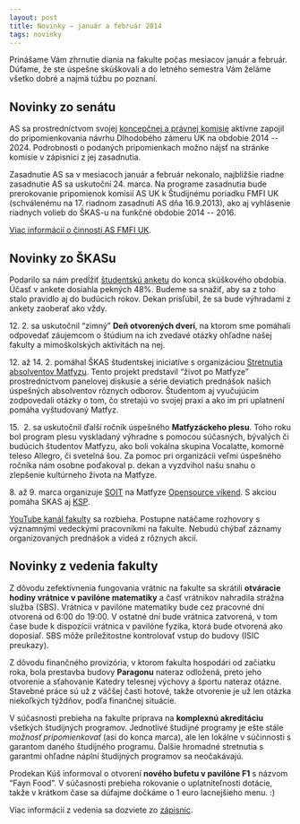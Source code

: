 ```yaml
---
layout: post
title: Novinky – január a február 2014
tags: novinky
---
```


Prinášame Vám zhrnutie diania na fakulte počas mesiacov január a február. Dúfame, že ste úspešne skúškovali a do letného semestra Vám želáme všetko dobré a najmä túžbu po poznaní.

## Novinky zo senátu

AS sa prostredníctvom svojej [koncepčnej a právnej komisie](http://www.fmph.uniba.sk/index.php?id=3063) aktívne zapojil do pripomienkovania návrhu Dlhodobého zámeru UK na obdobie 2014 -- 2024. Podrobnosti o podaných pripomienkach možno nájsť na stránke komisie v zápisnici z jej zasadnutia.

Zasadnutie AS sa v mesiacoch január a február nekonalo, najbližšie riadne zasadnutie AS sa uskutoční 24. marca. Na programe zasadnutia bude prerokovanie pripomienok komisií AS UK k Študijnému poriadku FMFI UK (schválenému na 17. riadnom zasadnutí AS dňa 16.9.2013), ako aj vyhlásenie riadnych volieb do ŠKAS-u na funkčné obdobie 2014 -- 2016.

[Viac informácií o činnosti AS FMFI UK](http://www.fmph.uniba.sk/index.php?id=senat).


## Novinky zo ŠKASu

Podarilo sa nám predĺžiť [študentskú anketu](https://anketa.fmph.uniba.sk) do konca skúškového obdobia. Účasť v ankete dosiahla pekných 48%. Budeme sa snažiť, aby sa z toho stalo pravidlo aj do budúcich rokov. Dekan prisľúbil, že sa bude výhradami z ankety zaoberať ako vždy.

12.&nbsp;2. sa uskutočnil “zimný” **Deň otvorených dverí**, na ktorom sme pomáhali odpovedať záujemcom o štúdium na ich zvedavé otázky ohľadne našej fakulty a mimoškolských aktivitách na nej.

12.&nbsp;až 14.&nbsp;2. pomáhal ŠKAS študentskej iniciatíve s organizáciou [Stretnutia absolventov Matfyzu](https://www.facebook.com/events/191011417771420/). Tento projekt predstavil “život po Matfyze” prostredníctvom panelovej diskusie a série deviatich prednášok našich úspešných absolventov rôznych odborov. Študentom aj vyučujúcim zodpovedali otázky o tom, čo stretajú vo svojej praxi a ako im pri uplatnení pomáha vyštudovaný Matfyz. 

15.&nbsp; 2. sa uskutočnil ďalší ročník úspešného **Matfyzáckeho plesu**. Toho roku bol program plesu vyskladaný výhradne s pomocou súčasných, bývalých či budúcich študentov Matfyzu, ako boli vokálna skupina Vocalatte, komorné teleso Allegro, či svetelná šou. Za pomoc pri organizácii veľmi úspešného ročníka nám osobne poďakoval p. dekan a vyzdvihol našu snahu o zlepšenie kultúrneho života na Matfyze.

8.&nbsp;až 9. marca organizuje [SOIT](http://www.soit.sk) na Matfyze [Opensource víkend](http://www.soit.sk/sk/aktualne/oit-doma/2014-02-20/226-opensource-vikend-bratislava-8.-9.-marec-2014). S akciou pomáha SKAS aj [KSP](http://www.ksp.sk).

[YouTube kanál fakulty](http://www.youtube.com/channel/UCqLHX-tRwt8dSgNgVSbyxLw) sa rozbieha. Postupne natáčame rozhovory s významnými vedeckými pracovníkmi na fakulte. Nebudú chýbať záznamy organizovaných prednášok a videá z rôznych akcií.


## Novinky z vedenia fakulty

Z dôvodu zefektívnenia fungovania vrátnic na fakulte sa skrátili **otváracie hodiny vrátnice v pavilóne matematiky** a časť vrátnikov nahradila strážna služba (SBS). Vrátnica v pavilóne matematiky bude cez pracovné dní otvorená od 6:00 do 19:00. V ostatné dní bude vrátnica zatvorená, v tom čase bude k dispozícii vrátnica v pavilóne fyzika, ktorá bude otvorená ako doposiaľ. SBS môže príležitostne kontrolovať vstup do budovy (ISIC preukazy).

Z dôvodu finančného provizória, v ktorom fakulta hospodári od začiatku roka, bola prestavba budovy **Paragonu** nateraz odložená, preto jeho otvorenie a sťahovanie Katedry telesnej výchovy a športu nateraz otázne. Stavebné práce sú už z väčšej časti hotové, takže otvorenie je už len otázka niekoľkých týždňov, podľa finančnej situácie.

V súčasnosti prebieha na fakulte príprava na **komplexnú akreditáciu** všetkých študijných programov. Jednotlivé študijné programy je ešte stále _možnosť pripomienkovať_ (asi do konca marca), ale len lokálne v súčinnosti s garantom daného študijného programu. Ďalšie hromadné stretnutia s garantmi ohľadne náplní študijných programov sa neočakávajú.

Prodekan Kúš informoval o otvorení **nového bufetu v pavilóne F1** s názvom “Fayn Food”. V súčasnosti prebieha rokovanie o uplatniteľnosti dotácie, takže v krátkom čase sa dúfajme dočkáme o 1 euro lacnejšieho menu. :)

Viac informácií z vedenia sa dozviete zo [zápisníc](http://www.fmph.uniba.sk/index.php?id=272).

